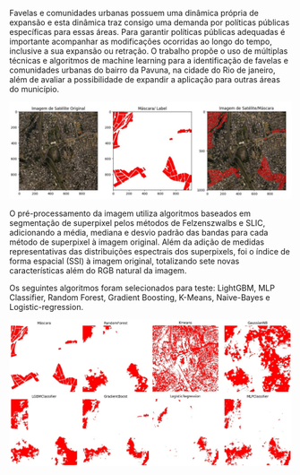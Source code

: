 Favelas e comunidades urbanas possuem uma dinâmica própria de expansão e esta dinâmica traz consigo uma demanda por políticas públicas específicas para essas áreas. Para garantir políticas públicas adequadas é importante acompanhar as modificações ocorridas ao longo do tempo, 
inclusive a sua expansão ou retração. O trabalho propõe o uso de múltiplas técnicas e algoritmos de machine learning para a identificação de favelas e comunidades urbanas do bairro da Pavuna, na cidade do Rio de janeiro, além de avaliar a possibilidade de expandir a aplicação para outras áreas do município.

![Imagem de satélite e máscara](https://github.com/migconforto/pavuna_ahs/blob/main/images/Image_orig.jpeg)


O pré-processamento da imagem utiliza algoritmos baseados em segmentação de superpixel pelos métodos de Felzenszwalbs e SLIC, adicionando a média, mediana e desvio padrão das bandas para cada método de superpixel à imagem original. Além da adição de medidas representativas das distribuições espectrais dos superpixels, 
foi o índice de forma espacial (SSI) à imagem original, totalizando sete novas características além do RGB natural da imagem.

Os seguintes algoritmos foram selecionados para teste: LightGBM, MLP Classifier, Random Forest, Gradient Boosting, K-Means, Naive-Bayes e Logistic-regression.

![Predição dos modelos finais](https://github.com/migconforto/pavuna_ahs/blob/main/images/models_pred.png)
